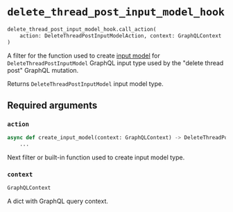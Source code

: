 # `delete_thread_post_input_model_hook`

```python
delete_thread_post_input_model_hook.call_action(
    action: DeleteThreadPostInputModelAction, context: GraphQLContext
)
```

A filter for the function used to create [input model](https://pydantic-docs.helpmanual.io/usage/models/) for `DeleteThreadPostInputModel` GraphQL input type used by the "delete thread post" GraphQL mutation.

Returns `DeleteThreadPostInputModel` input model type.


## Required arguments

### `action`

```python
async def create_input_model(context: GraphQLContext) -> DeleteThreadPostInputModel:
    ...
```

Next filter or built-in function used to create input model type.


### `context`

```python
GraphQLContext
```

A dict with GraphQL query context.